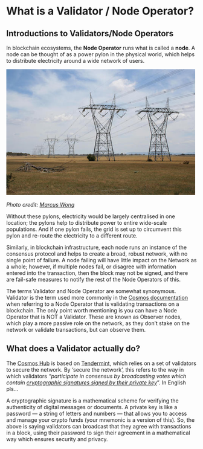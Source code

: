 # What is a Validator / Node Operator?

## Introductions to Validators/Node Operators

In blockchain ecosystems, the **Node Operator** runs what is called a **node**. A node can be thought of as a power pylon in the physical world, which helps to distribute electricity around a wide network of users.

![Overhead power lines](../../.gitbook/assets/Power%20Lines.jpg)

*Photo credit: [Marcus Wong](https://en.wikipedia.org/wiki/File:500kv-power-lines-australia.jpg)*

Without these pylons, electricity would be largely centralised in one location; the pylons help to distribute power to entire wide-scale populations. And if one pylon fails, the grid is set up to circumvent this pylon and re-route the electricity to a different route.

Similarly, in blockchain infrastructure, each node runs an instance of the consensus protocol and helps to create a broad, robust network, with no single point of failure. A node failing will have little impact on the Network as a whole; however, if multiple nodes fail, or disagree with information entered into the transaction, then the block may not be signed, and there are fail-safe measures to notify the rest of the Node Operators of this.

The terms Validator and Node Operator are somewhat synonymous. Validator is the term used more commonly in the [Cosmos documentation](https://docs.cosmos.network/) when referring to a Node Operator that is validating transactions on a blockchain. The only point worth mentioning is you can have a Node Operator that is NOT a Validator. These are known as Observer nodes, which play a more passive role on the network, as they don’t stake on the network or validate transactions, but can observe them.

## What does a Validator actually do?

The [Cosmos Hub](https://hub.cosmos.network/main/getting-started/what-is-gaia.html) is based on [Tendermint](https://docs.tendermint.com/v0.34/introduction/what-is-tendermint.html), which relies on a set of validators to secure the network. By ‘secure the network’, this refers to the way in which validators *“participate in consensus by broadcasting votes which contain [cryptographic signatures signed by their private key](https://hub.cosmos.network/main/validators/validator-faq.html)*”. In English pls…

A cryptographic signature is a mathematical scheme for verifying the authenticity of digital messages or documents. A private key is like a password — a string of letters and numbers — that allows you to access and manage your crypto funds (your mnemonic is a version of this). So, the above is saying validators can broadcast that they agree with transactions in a block, using their password to sign their agreement in a mathematical way which ensures security and privacy.
